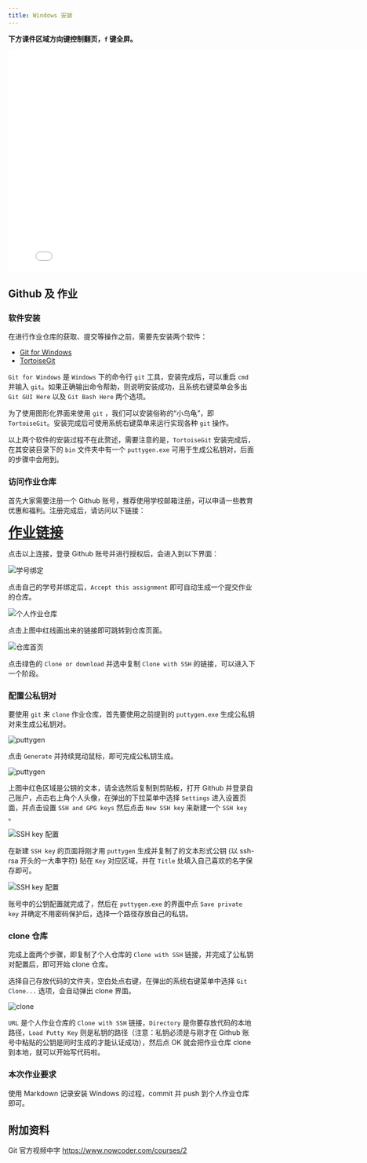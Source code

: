 ```yaml
---
title: Windows 安装
---
```


**下方课件区域方向键控制翻页，`f` 键全屏。**

<iframe src="./slideshow.html" frameborder=0 width=800 height=450></iframe>

## Github 及 作业

### 软件安装

在进行作业仓库的获取、提交等操作之前，需要先安装两个软件：

- [Git for Windows](https://git-scm.com/download/win)
- [TortoiseGit](https://tortoisegit.org/download/)

`Git for Windows` 是 `Windows` 下的命令行 `git` 工具，安装完成后，可以重启 `cmd` 并输入 `git`。如果正确输出命令帮助，则说明安装成功，且系统右键菜单会多出 `Git GUI Here` 以及 `Git Bash Here` 两个选项。

为了使用图形化界面来使用 `git` ，我们可以安装俗称的“小乌龟”，即 `TortoiseGit`。安装完成后可使用系统右键菜单来运行实现各种 `git` 操作。

以上两个软件的安装过程不在此赘述，需要注意的是，`TortoiseGit` 安装完成后，在其安装目录下的 `bin` 文件夹中有一个 `puttygen.exe` 可用于生成公私钥对，后面的步骤中会用到。

### 访问作业仓库

首先大家需要注册一个 Github 账号，推荐使用学校邮箱注册，可以申请一些教育优惠和福利。注册完成后，请访问以下链接：

<b style='color:red;font-size:2em;'>[作业链接](https://classroom.github.com/a/ZHkaMd_U)</b>

点击以上连接，登录 Github 账号并进行授权后，会进入到以下界面：

![学号绑定](/img/classroom_invite.png)

点击自己的学号并绑定后，`Accept this assignment` 即可自动生成一个提交作业的仓库。

![个人作业仓库](/img/your_repo.png)

点击上图中红线画出来的链接即可跳转到仓库页面。

![仓库首页](/img/repo_homepage.png)

点击绿色的 `Clone or download` 并选中复制 `Clone with SSH` 的链接，可以进入下一个阶段。

### 配置公私钥对

要使用 `git` 来 `clone` 作业仓库，首先要使用之前提到的 `puttygen.exe` 生成公私钥对来生成公私钥对。

![puttygen](/img/puttygen_start.png)

点击 `Generate` 并持续晃动鼠标，即可完成公私钥生成。

![puttygen](/img/putty_keys.png)

上图中红色区域是公钥的文本，请全选然后复制到剪贴板，打开 Github 并登录自己账户，点击右上角个人头像，在弹出的下拉菜单中选择 `Settings` 进入设置页面，并点击设置 `SSH and GPG keys` 然后点击 `New SSH key` 来新建一个 `SSH key` 。

![SSH key 配置](/img/open_ssh_setting_page.png)

在新建 `SSH key` 的页面将刚才用 `puttygen` 生成并复制了的文本形式公钥 (以 ssh-rsa 开头的一大串字符) 贴在 `Key` 对应区域，并在 `Title` 处填入自己喜欢的名字保存即可。

![SSH key 配置](/img/paste_pubkey.png)

账号中的公钥配置就完成了，然后在 `puttygen.exe` 的界面中点 `Save private key` 并确定不用密码保护后，选择一个路径存放自己的私钥。

### clone 仓库

完成上面两个步骤，即复制了个人仓库的 `Clone with SSH` 链接，并完成了公私钥对配置后，即可开始 clone 仓库。

选择自己存放代码的文件夹，空白处点右键，在弹出的系统右键菜单中选择 `Git Clone...` 选项，会自动弹出 clone 界面。

![clone](/img/clone.png)

`URL` 是个人作业仓库的 `Clone with SSH` 链接，`Directory` 是你要存放代码的本地路径，`Load Putty Key` 则是私钥的路径（注意：私钥必须是与刚才在 Github 账号中粘贴的公钥是同时生成的才能认证成功），然后点 OK 就会把作业仓库 clone 到本地，就可以开始写代码啦。

### 本次作业要求

使用 Markdown 记录安装 Windows 的过程，commit 并 push 到个人作业仓库即可。

## 附加资料

Git 官方视频中字 https://www.nowcoder.com/courses/2


